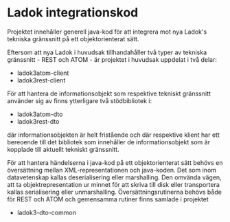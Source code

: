 # Ladok integrationskod
Projektet innehåller generell java-kod för att integrera mot nya Ladok's tekniska gränssnitt på ett objektorienterat sätt.

Eftersom att nya Ladok i huvudsak tillhandahåller två typer av tekniska gränssnitt - REST och ATOM - är projektet i huvudsak uppdelat i två delar:

* ladok3atom-client
* ladok3rest-client

För att hantera de informationsobjekt som respektive tekniskt gränssnitt använder sig av finns ytterligare två stödbibliotek i:

* ladok3atom-dto
* ladok3rest-dto

där informationsobjekten är helt fristående och där respektive klient har ett bereoende till det bibliotek som innehåller de informationsobjekt som är kopplade till aktuellt tekniskt gränssnitt. 

För att hantera händelserna i java-kod på ett objektorienterat sätt behövs en översättning mellan XML-representationen och java-koden. Det som inom datavetenskap kallas deserialisering eller marshalling. Den omvända vägen, att ta objektrepresentation ur minnet för att skriva till disk eller transportera kallas serialisering eller unmarshalling. Översättningsrutinerna behövs både för REST och ATOM och gemensamma rutiner finns samlade i projektet

* ladok3-dto-common
